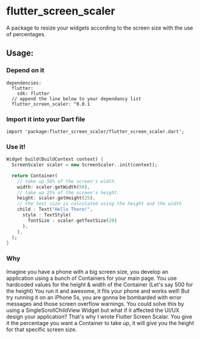# flutter_screen_scaler

A package to resize your widgets according to the screen size with the use of percentages.

## Usage:

### Depend on it

```
dependencies:
  flutter:
    sdk: flutter
  // append the line below to your dependancy list
  flutter_screen_scaler: ^0.0.1
```

### Import it into your Dart file

```
import 'package:flutter_screen_scaler/flutter_screen_scaler.dart';
```

### Use it!

```dart
Widget build(BuildContext context) {
  ScreenScaler scaler = new ScreenScaler..init(context);

  return Container(
    // take up 50% of the screen's width.
    width: scaler.getWidth(50),
    // take up 25% of the screen's height.
    height: scaler.getHeight(25),
    // the text size is calculated using the height and the width
    child : Text("Hello There!",
      style : TextStyle(
        fontSize : scaler.getTextSize(20)
      ),
    ),
  );
}
```

### Why

Imagine you have a phone with a big screen size, you develop an application using a bunch of Containers for your main page. You use hardcoded values for the height & width of the Container (Let's say 500 for the height) You run it and awesome, it fits your phone and works well! But try running it on an iPhone 5s, you are gonna be bombarded with error messages and those screen overflow warnings. You could solve this by using a SingleScrollChildView Widget but what if it affected the UI/UX design your application? That's why I wrote Flutter Screen Scalar. You give it the percentage you want a Container to take up, it will give you the height for that specific screen size.
